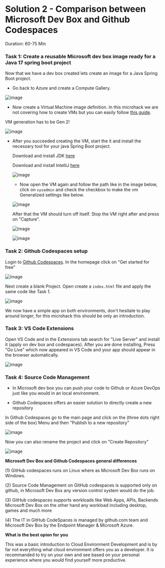 # Solution 2 - Comparison between Microsoft Dev Box and Github Codespaces 

Duration: 60-75 Min

### Task 1: Create a reusable Microsoft dev box image ready for a Java 17 spring boot project

Now that we have a dev box created lets create an image for a Java Spring Boot project.

- Go back to Azure and create a Compute Gallery.

![image](../images/solution2/Capture21.PNG)


- Now create a Virtual Machine image definition. In this microhack we are not covering how to create VMs but you can easily follow [this guide](https://learn.microsoft.com/en-us/azure/virtual-machines/windows/quick-create-portal). 

VM generation has to be Gen 2!

![image](../images/solution2/Capture9.PNG)


- After you succeeded creating the VM, start the it and install the necessary tool for your java Spring Boot project.

  Download and install JDK [here](https://www.oracle.com/java/technologies/downloads/#jdk19-windows)
  
  Download and install IntelliJ [here](https://www.jetbrains.com/idea/download/#section=windows)
  
  ![image](../images/solution2/Capture.PNG)
  
  
  - Now open the VM again and follow the path like in the image below, click on `sysadmin` and check the checkbox to make the vm Generalized settings like below.
  
   ![image](../images/solution2/Capture14.PNG)
   
   After that the VM should turn off itself. Stop the VM right after and press on "Capture".
   
  ![image](../images/solution2/Capture15.PNG)
  
   ![image](../images/solution2/Capture16.PNG)


### Task 2: Github Codespaces setup

Login to [Github Codespaces](https://github.com/features/codespaces).
In the homepage click on "Get started for free"

![image](../images/solution2/Screenshot1.png)

Next create a blank Project. Open create a `index.html` file and apply the same code like Task 1.

![image](../images/solution2/Screenshot3.png)

We now have a simple app on both environments, don't hesitate to play around longer, for this microhack this should be only an introduction.

### Task 3: VS Code Extensions

Open VS Code and in the Extensions tab search for "Live Server" and install it (apply on dev box and codespaces).
After you are done installing, Press "Go Live" which now appeared in VS Code and your app should appear in the browser automatically.

![image](../images/solution2/26.png)

### Task 4: Source Code Management

- In Microsoft dev box you can push your code to Github or Azure DevOps just like you would in an local environment.

- Github Codespaces offers an easier solution to directly create a new repository

In Github Codespaces go to the main page and click on the (three dots right side of the box) Menu and then "Publish to a new repository"

![image](../images/solution2/Screenshot11.png)

Now you can also rename the project and click on "Create Repository"

![image](../images/solution2/Screenshot12.png)


**Microsoft Dev Box and Github Codespaces general differences**

(1) GitHub codespaces runs on Linux where as Microsoft Dev Box runs on Windows. 

(2) Source Code Management on GitHub codespaces is supported only on github, in Microsoft Dev Box any version control system would do the job. 

(3) GitHub codespaces supports workloads like Web Apps, APIs, Backends Microsoft Dev Box on the other hand any workload including desktop, games and much more 

(4) The IT in GitHub CodeSpaces is managed by github.com team and Microsoft Dev Box by the Endpoint Manager & Microsoft Azure.


**What is the best opion for you**  

This was a basic introduction to Cloud Environment Development and is by far not everything what cloud environment offers you as a developer. It is recommanded to try on your own and see based on your personal experience where you would find yourself more productive. 
